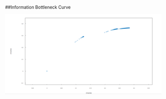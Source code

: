 ##Information Bottleneck Curve

![infobottleneck](https://github.com/80r3d/infobottleneck/blob/master/infobottleneck.png)
